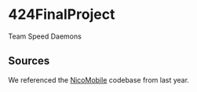 # 424FinalProject
Team Speed Daemons


## Sources

We referenced the [NicoMobile](https://github.com/nicorossirice/comp424-FinalProject/tree/main) codebase from last year.
